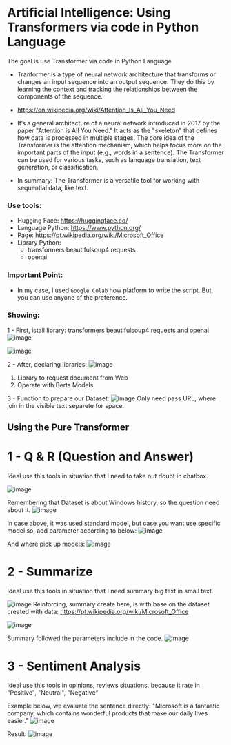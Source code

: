 # Artificial Intelligence: Using Transformers via code in Python Language
The goal is use Transformer via code in Python Language

- Tranformer is a type of neural network architecture that transforms or changes an input sequence into an output sequence. They do this by learning the context and tracking the relationships between the components of the sequence.
- https://en.wikipedia.org/wiki/Attention_Is_All_You_Need

- It’s a general architecture of a neural network introduced in 2017 by the paper "Attention is All You Need." It acts as the "skeleton" that defines how data is processed in multiple stages. The core idea of the Transformer is the attention mechanism, which helps focus more on the important parts of the input (e.g., words in a sentence). The Transformer can be used for various tasks, such as language translation, text generation, or classification.

- In summary: The Transformer is a versatile tool for working with sequential data, like text.

### Use tools:

- Hugging Face: https://huggingface.co/
- Language Python: https://www.python.org/
- Page: https://pt.wikipedia.org/wiki/Microsoft_Office
- Library Python:
   * transformers  beautifulsoup4 requests
   * openai

### Important Point:

- In my case, I used ``` Google Colab ``` how platform to write the script. But, you can use anyone of the preference.

### Showing:

1 - First, istall library: transformers  beautifulsoup4 requests and openai
![image](https://github.com/user-attachments/assets/aff7dfa0-0ef5-45f9-a750-82a252e8ae02)

![image](https://github.com/user-attachments/assets/0856a765-c46b-404d-91ac-4d4b59ecb80e)

2 - After, declaring libraries:
![image](https://github.com/user-attachments/assets/34508df2-c71d-49ed-b977-3f1c63415f32)
   1) Library to request document from Web
   2) Operate with Berts Models 

3 - Function to prepare our Dataset:
![image](https://github.com/user-attachments/assets/9c672210-ffbc-4b82-8064-bf4ce6a5d968)
Only need pass URL, where join in the visible text separete for space.

## Using the Pure Transformer
# 1 - Q & R (Question and Answer)

Ideal use this tools in situation that I need to take out doubt in chatbox.

![image](https://github.com/user-attachments/assets/cd37839f-1248-4966-a69d-80c844b7dca8)

Remembering that Dataset is about Windows history, so the question need about it.
![image](https://github.com/user-attachments/assets/55875ed2-1832-4bce-82e8-a28e53dc4235)

In case above, it was used standard model, but case you want use specific model so, add parameter according to below:
![image](https://github.com/user-attachments/assets/dcc0937a-853f-469a-b691-f700db310ace)

And where pick up models:
![image](https://github.com/user-attachments/assets/da67db63-ba67-4f76-9d04-097431eb927c)

# 2 - Summarize

Ideal use this tools in situation that I need summary big text in small text. 

![image](https://github.com/user-attachments/assets/8e2891f3-947a-4c9f-adf0-7c6f4b6e37cc)
Reinforcing, summary create here, is with base on the dataset created with data: https://pt.wikipedia.org/wiki/Microsoft_Office

![image](https://github.com/user-attachments/assets/f3755e2f-5dbe-4d5d-bb6f-49584c768ae3)

Summary followed the parameters include in the code.
![image](https://github.com/user-attachments/assets/d3c83640-57be-47e6-8f0c-d6ca1427e983)

# 3 - Sentiment Analysis 

Ideal use this tools in opinions, reviews situations, because it rate in "Positive", "Neutral", "Negative"

Example below, we evaluate the sentence directly: "Microsoft is a fantastic company, which contains wonderful products that make our daily lives easier."
![image](https://github.com/user-attachments/assets/7795e44c-e7d6-46f2-a080-8c4b276fe967)

Result:
![image](https://github.com/user-attachments/assets/d4f04024-461f-4e83-b29f-0ed4978e97e3)



